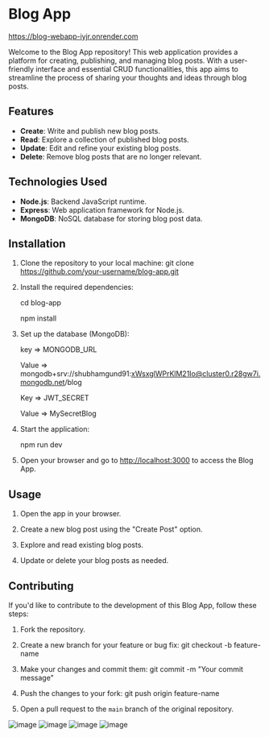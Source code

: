 # Blog App
https://blog-webapp-iyjr.onrender.com

Welcome to the Blog App repository! This web application provides a platform for creating, publishing, and managing blog posts. With a user-friendly interface and essential CRUD functionalities, this app aims to streamline the process of sharing your thoughts and ideas through blog posts.

## Features

- **Create**: Write and publish new blog posts.
- **Read**: Explore a collection of published blog posts.
- **Update**: Edit and refine your existing blog posts.
- **Delete**: Remove blog posts that are no longer relevant.

## Technologies Used
- **Node.js**: Backend JavaScript runtime.
- **Express**: Web application framework for Node.js.
- **MongoDB**: NoSQL database for storing blog post data.

## Installation

1. Clone the repository to your local machine:
git clone https://github.com/your-username/blog-app.git
   
2. Install the required dependencies:

      cd blog-app

      npm install

4. Set up the database (MongoDB):

   
    key => MONGODB_URL
   
    Value => mongodb+srv://shubhamgund91:xWsxglWPrKlM21Io@cluster0.r28gw7i.mongodb.net/blog

   
    Key => JWT_SECRET
   
    Value => MySecretBlog

6. Start the application:

    npm run dev

8. Open your browser and go to [http://localhost:3000](http://localhost:3000) to access the Blog App.

## Usage

1. Open the app in your browser.

2. Create a new blog post using the "Create Post" option.

3. Explore and read existing blog posts.

4. Update or delete your blog posts as needed.

## Contributing

If you'd like to contribute to the development of this Blog App, follow these steps:

1. Fork the repository.

2. Create a new branch for your feature or bug fix:
   git checkout -b feature-name

3. Make your changes and commit them:
   git commit -m "Your commit message"
  
4. Push the changes to your fork:
   git push origin feature-name

5. Open a pull request to the `main` branch of the original repository.

![image](https://github.com/shubham-gund/blog-app/assets/135320012/2cb05912-4a40-4684-b71d-1d33c655f7a6)
![image](https://github.com/shubham-gund/blog-app/assets/135320012/43b5abdd-3859-4786-9a70-6d2a70490a97)
![image](https://github.com/shubham-gund/blog-app/assets/135320012/63d8a26e-e032-4c37-ba65-becc65d29bea)
![image](https://github.com/shubham-gund/blog-app/assets/135320012/b94918e8-b7a0-4202-8dc6-1e2e6bff3e4d)



